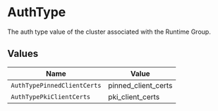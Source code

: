 # AuthType

The auth type value of the cluster associated with the Runtime Group.


## Values

| Name                        | Value                       |
| --------------------------- | --------------------------- |
| `AuthTypePinnedClientCerts` | pinned_client_certs         |
| `AuthTypePkiClientCerts`    | pki_client_certs            |